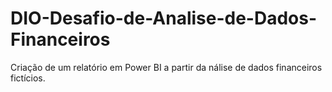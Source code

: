 # DIO-Desafio-de-Analise-de-Dados-Financeiros
Criação de um relatório em Power BI a partir da nálise de dados financeiros fictícios.
